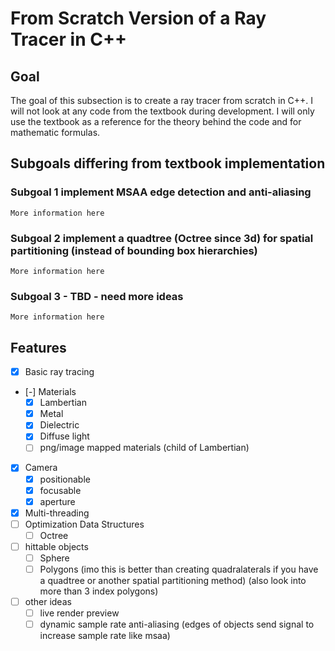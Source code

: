 # From Scratch Version of a Ray Tracer in C++ 

## Goal
The goal of this subsection is to create a ray tracer from scratch in C++. I will not look at any code from the textbook during development. I will only use the textbook as a reference for the theory behind the code and for mathematic formulas. 

## Subgoals differing from textbook implementation

### Subgoal 1 implement MSAA edge detection and anti-aliasing
    More information here


### Subgoal 2 implement a quadtree (Octree since 3d) for spatial partitioning (instead of bounding box hierarchies)
    More information here


### Subgoal 3 - TBD - need more ideas
    More information here 


## Features
- [X] Basic ray tracing
- [-] Materials
    - [X] Lambertian
    - [X] Metal
    - [X] Dielectric
    - [X] Diffuse light
    - [ ] png/image mapped materials (child of Lambertian)
- [X] Camera
    - [X] positionable
    - [X] focusable
    - [X] aperture
- [X] Multi-threading
- [ ] Optimization Data Structures
    - [ ] Octree 
- [ ] hittable objects
    - [ ] Sphere
    - [ ] Polygons (imo this is better than creating quadralaterals if you have a quadtree or another spatial partitioning method) (also look into more than 3 index polygons)

- [ ] other ideas
    - [ ] live render preview 
    - [ ] dynamic sample rate anti-aliasing (edges of objects send signal to increase sample rate like msaa)